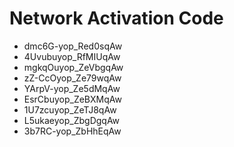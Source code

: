 # Network Activation Code
* dmc6G-yop_Red0sqAw
* 4Uvubuyop_RfMIUqAw
* mgkqOuyop_ZeVbgqAw
* zZ-CcOyop_Ze79wqAw
* YArpV-yop_Ze5dMqAw
* EsrCbuyop_ZeBXMqAw
* 1U7zcuyop_ZeTJ8qAw
* L5ukaeyop_ZbgDgqAw
* 3b7RC-yop_ZbHhEqAw
